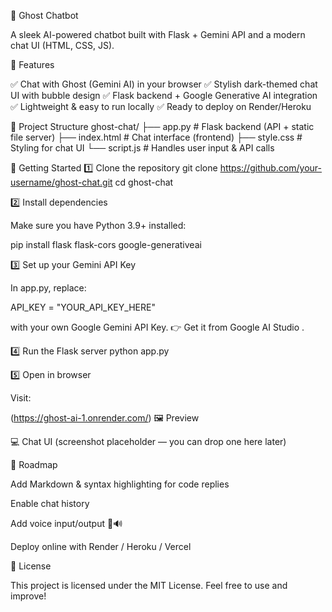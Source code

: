 👻 Ghost Chatbot

A sleek AI-powered chatbot built with Flask + Gemini API and a modern chat UI (HTML, CSS, JS).








🌟 Features

✅ Chat with Ghost (Gemini AI) in your browser
✅ Stylish dark-themed chat UI with bubble design
✅ Flask backend + Google Generative AI integration
✅ Lightweight & easy to run locally
✅ Ready to deploy on Render/Heroku

📂 Project Structure
ghost-chat/
 ├── app.py         # Flask backend (API + static file server)
 ├── index.html     # Chat interface (frontend)
 ├── style.css      # Styling for chat UI
 └── script.js      # Handles user input & API calls

🚀 Getting Started
1️⃣ Clone the repository
git clone https://github.com/your-username/ghost-chat.git
cd ghost-chat

2️⃣ Install dependencies

Make sure you have Python 3.9+ installed:

pip install flask flask-cors google-generativeai

3️⃣ Set up your Gemini API Key

In app.py, replace:

API_KEY = "YOUR_API_KEY_HERE"


with your own Google Gemini API Key.
👉 Get it from Google AI Studio
.

4️⃣ Run the Flask server
python app.py

5️⃣ Open in browser

Visit:


(https://ghost-ai-1.onrender.com/)
🖼️ Preview

💻 Chat UI
(screenshot placeholder — you can drop one here later)

🔮 Roadmap

 Add Markdown & syntax highlighting for code replies

 Enable chat history

 Add voice input/output 🎤🔊

 Deploy online with Render / Heroku / Vercel

📝 License

This project is licensed under the MIT License.
Feel free to use and improve!
